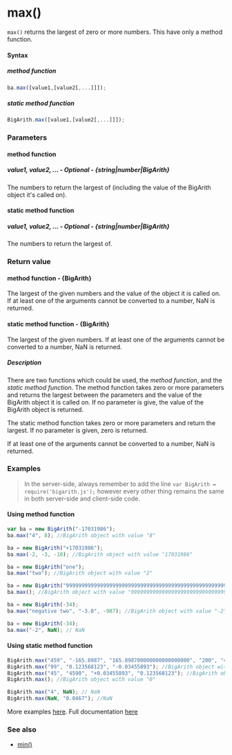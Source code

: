 # max()
<code>max()</code> returns the largest of zero or more numbers. This have only a method function.

#### Syntax
##### method function
```javascript
ba.max([value1,[value2[,...]]]);
```

##### static method function
```javascript
BigArith.max([value1,[value2[,...]]]);
```
 
### Parameters
#### method function
##### value1, value2, ... - Optional - {string|number|BigArith}
The numbers to return the largest of (including the value of the BigArith object it's called on).

#### static method function
##### value1, value2, ... - Optional - {string|number|BigArith}
The numbers to return the largest of.

### Return value
#### method function - {BigArith}
The largest of the given numbers and the value of the object it is called on. If at least one of the arguments cannot be converted to a number, NaN is returned.

#### static method function - {BigArith}
The largest of the given numbers. If at least one of the arguments cannot be converted to a number, NaN is returned.

##### Description
There are two functions which could be used, the *method function*, and the *static method function*. The method function takes zero or more parameters and returns the largest between the parameters and the value of the BigArith object it is called on. If no parameter is give, the value of the BigArith object is returned.

The static method function takes zero or more parameters and return the largest. If no parameter is given, zero is returned.

If at least one of the arguments cannot be converted to a number, NaN is returned.


### Examples

> In the server-side, always remember to add the line `var BigArith = require('bigarith.js');` however every other thing remains the same in both server-side and client-side code.

#### Using method function

```javascript
var ba = new BigArith("-17031986");
ba.max("4", 8); //BigArith object with value "8"

ba = new BigArith("+17031986");
ba.max(-2, -3, -10); //BigArith object with value "17031986"

ba = new BigArith("one");
ba.max("two"); //BigArith object with value "2"

ba = new BigArith("999999999999999999999999999999999999999999999999999999999999999999999999999999999999999999999999");
ba.max(); //BigArith object with value "999999999999999999999999999999999999999999999999999999999999999999999999999999999999999999999999"

ba = new BigArith(-34);
ba.max("negative two", "-3.0", -987); //BigArith object with value "-2"

ba = new BigArith(-34);
ba.max("-2", NaN); // NaN
```

#### Using static method function
```javascript
BigArith.max("459", "-165.8987", "165.898700000000000000000", "200", "467"); //BigArith object with value "467"
BigArith.max("99", "0.123568123", "-0.03455893"); //BigArith object with value "99"
BigArith.max("45", "4590", "+0.03455893", "0.123568123"); //BigArith object with value "4590"
BigArith.max(); //BigArith object with value "0"

BigArith.max("4", NaN); // NaN
BigArith.max(NaN, "0.0467"); //NaN
```

More examples [here](https://github.com/osofem/BigArith.js/tree/master/examples/). Full documentation [here](https://github.com/osofem/BigArith.js/tree/master/documentation)

### See also
* [min()](https://osofem.github.io/BigArith.js/documentation/min.html)